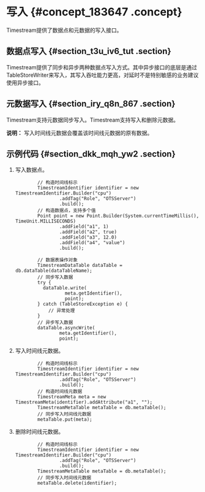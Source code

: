 # 写入 {#concept_183647 .concept}

Timestream提供了数据点和元数据的写入接口。

## 数据点写入 {#section_t3u_iv6_tut .section}

Timestream提供了同步和异步两种数据点写入方式。其中异步接口的底层是通过TableStoreWriter来写入，其写入吞吐能力更高，对延时不是特别敏感的业务建议使用异步接口。

## 元数据写入 {#section_iry_q8n_867 .section}

Timestream支持元数据同步写入。Timestream支持写入和删除元数据。

**说明：** 写入时间线元数据会覆盖该时间线元数据的原有数据。

## 示例代码 {#section_dkk_mqh_yw2 .section}

1.  写入数据点。

    ``` {#codeblock_6qw_hkp_zky}
            // 构造时间线标示
            TimestreamIdentifier identifier = new TimestreamIdentifier.Builder("cpu")
                    .addTag("Role", "OTSServer")
                    .build();
            // 构造数据点，支持多个值
            Point point = new Point.Builder(System.currentTimeMillis(), TimeUnit.MILLISECONDS)
                    .addField("a1", 1)
                    .addField("a2", true)
                    .addField("a3", 12.0)
                    .addField("a4", "value")
                    .build();
                  
            // 数据表操作对象
            TimestreamDataTable dataTable = db.dataTable(dataTableName);
            // 同步写入数据
            try {
              dataTable.write(
                      meta.getIdentifier(),
                      point);
            } catch (TableStoreException e) {
                // 异常处理
            }
            // 异步写入数据
            dataTable.asyncWrite(
                    meta.getIdentifier(),
                    point);
    ```

2.  写入时间线元数据。

    ``` {#codeblock_967_4g3_n5o}
            // 构造时间线标示
            TimestreamIdentifier identifier = new TimestreamIdentifier.Builder("cpu")
                    .addTag("Role", "OTSServer")
                    .build();
            // 构造时间线元数据
            TimestreamMeta meta = new TimestreamMeta(identifier).addAttribute("a1", "");
            TimestreamMetaTable metaTable = db.metaTable();
            // 同步写入时间线元数据
            metaTable.put(meta);
    ```

3.  删除时间线元数据。

    ``` {#codeblock_v68_iqp_xv1}
            // 构造时间线标示
            TimestreamIdentifier identifier = new TimestreamIdentifier.Builder("cpu")
                    .addTag("Role", "OTSServer")
                    .build();
            TimestreamMetaTable metaTable = db.metaTable();
            // 同步写入时间线元数据
            metaTable.delete(identifier);
    ```


